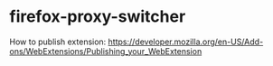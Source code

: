 # firefox-proxy-switcher

How to publish extension: https://developer.mozilla.org/en-US/Add-ons/WebExtensions/Publishing_your_WebExtension
